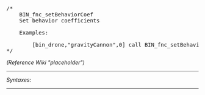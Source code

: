 <pre>/*
	BIN_fnc_setBehaviorCoef
	Set behavior coefficients

	Examples:

		[bin_drone,"gravityCannon",0] call BIN_fnc_setBehaviorCoef
*/</pre>
*(Reference Wiki "placeholder")*


---
*Syntaxes:*

<!-- [] call `BIN_fnc_setBehaviorCoef` -->

---
